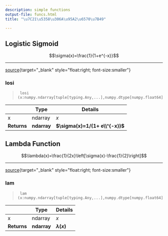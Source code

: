 ```yaml
---
description: simple functions
output-file: funcs.html
title: "\u7C21\u5358\u306A\u95A2\u6570\u7B49"

---
```



<!-- WARNING: THIS FILE WAS AUTOGENERATED! DO NOT EDIT! -->

## Logistic Sigmoid

$$\sigma(x)=\frac{1}{1+e^{-x}}$$

---

[source](https://github.com/SuzuSys/KalmanPaper/blob/main/KalmanPaper/simple.py#L13){target="_blank" style="float:right; font-size:smaller"}

### losi

>      losi (x:numpy.ndarray[tuple[typing.Any,...],numpy.dtype[numpy.float64]])

|    | **Type** | **Details** |
| -- | -------- | ----------- |
| x | ndarray | $x$ |
| **Returns** | **ndarray** | **$\sigma(x)=1/(1+ e\\^{-x})$** |


## Lambda Function
$$\lambda(x)=\frac{1}{2x}\left[\sigma(x)-\frac{1}{2}\right]$$

---

[source](https://github.com/SuzuSys/KalmanPaper/blob/main/KalmanPaper/simple.py#L19){target="_blank" style="float:right; font-size:smaller"}

### lam

>      lam (x:numpy.ndarray[tuple[typing.Any,...],numpy.dtype[numpy.float64]])

|    | **Type** | **Details** |
| -- | -------- | ----------- |
| x | ndarray | $x$ |
| **Returns** | **ndarray** | **$\lambda(x)$** |


